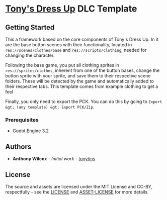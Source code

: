 # [Tony's Dress Up](https://github.com/tonytins/tonysdressup) DLC Template

## Getting Started

This a framework based on the core components of Tony's Dress Up. In it are the base button scenes with their functionality, located in `res://scenes/clothes/base` and `res://scripts/clothing`, needed for changing the character.

Following the base game, you put all clothing sprites in `res://sprites/clothes`, inherent from one of the button bases, change the button sprite with your sprite, and save them to their respective scene folders. These will be detected by the game and automatically added to their respective tabs. This template comes from example  clothing to get a feel

Finally, you only need to export the PCK. You can do this by going to `Export &gt; (any template) &gt; Export PCK/Zip`.

### Prerequisites

- Godot Engine 3.2

## Authors

- **Anthony Wilcox** - *Initial work* - [tonytins](https://github.com/tonytins)

## License

The source and assets are licensed under the MIT License and CC-BY, respectfully - see the [LICENSE](LICENSE) and [ASSET-LICENSE](ASSET-LICENSE) for more details.